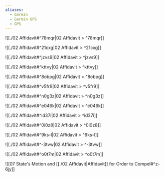 ```yaml
---
aliases:
  - Garmin
  - Garmin GPS
  - GPS
---
```

![[./02 Affidavit#^78mqr|02 Affidavit > ^78mqr]]


![[./02 Affidavit#^21cxg|02 Affidavit > ^21cxg]]

![[./02 Affidavit#^jzvs9|02 Affidavit > ^jzvs9]]

![[./02 Affidavit#^kttvy|02 Affidavit > ^kttvy]]

![[./02 Affidavit#^8obpg|02 Affidavit > ^8obpg]]

![[./02 Affidavit#^v5fr9|02 Affidavit > ^v5fr9]]

![[./02 Affidavit#^n0g3z|02 Affidavit > ^n0g3z]]

![[./02 Affidavit#^e046k|02 Affidavit > ^e046k]]

![[./02 Affidavit#^id37i|02 Affidavit > ^id37i]]

![[./02 Affidavit#^0i0z8|02 Affidavit > ^0i0z8]]

![[./02 Affidavit#^9ks-l|02 Affidavit > ^9ks-l]]

![[./02 Affidavit#^-3tvw|02 Affidavit > ^-3tvw]]

![[./02 Affidavit#^o0t7m|02 Affidavit > ^o0t7m]]

![[07 State's Motion and [[./02 Affidavit|Affidavit]] for Order to Compel#^z-6jy]]

